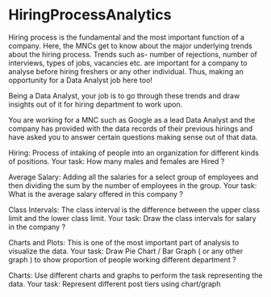# HiringProcessAnalytics

Hiring process is the fundamental and the most important function of a company. Here, the MNCs get to know about the major underlying trends about the hiring process. Trends such as- number of rejections, number of interviews, types of jobs, vacancies etc. are important for a company to analyse before hiring freshers or any other individual. Thus, making an opportunity for a Data Analyst job here too!

Being a Data Analyst, your job is to go through these trends and draw insights out of it for hiring department to work upon.

You are working for a MNC such as Google as a lead Data Analyst and the company has provided with the data records of their previous hirings and have asked you to answer certain questions making sense out of that data.

Hiring: Process of intaking of people into an organization for different kinds of positions.
Your task: How many males and females are Hired ?

Average Salary: Adding all the salaries for a select group of employees and then dividing the sum by the number of employees in the group.
Your task: What is the average salary offered in this company ?

Class Intervals: The class interval is the difference between the upper class limit and the lower class limit.
Your task: Draw the class intervals for salary in the company ?

Charts and Plots: This is one of the most important part of analysis to visualize the data.
Your task: Draw Pie Chart / Bar Graph ( or any other graph ) to show proportion of people working different department ?

Charts: Use different charts and graphs to perform the task representing the data.
Your task: Represent different post tiers using chart/graph
